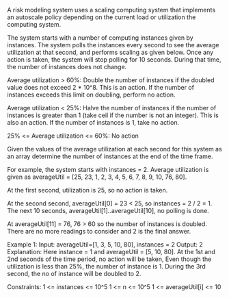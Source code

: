A risk modeling system uses a scaling computing system that implements an autoscale policy depending on the current load or utilization the computing system.

The system starts with a number of computing instances given by instances. The system polls the instances every second to see the average utilization at that second, and performs scaling as given below. Once any action is taken, the system will stop polling for 10 seconds. During that time, the number of instances does not change.

Average utilization > 60%: Double the number of instances if the doubled value does not exceed 2 * 10^8. This is an action. If the number of instances exceeds this limit on doubling, perform no action.

Average utilization < 25%: Halve the number of instances if the number of instances is greater than 1 (take ceil if the number is not an integer). This is also an action. If the number of instances is 1, take no action.

25% <= Average utilization <= 60%: No action

Given the values of the average utilization at each second for this system as an array determine the number of instances at the end of the time frame.

For example, the system starts with instances = 2. Average utilization is given as averageUtil = [25, 23, 1, 2, 3, 4, 5, 6, 7, 8, 9, 10, 76, 80].

At the first second, utilization is 25, so no action is taken.

At the second second, averageUtil[0] = 23 < 25, so instances = 2 / 2 = 1. The next 10 seconds, averageUtil[1]..averageUtil[10], no polling is done.

At averageUtil[11] = 76, 76 > 60 so the number of instances is doubled. There are no more readings to consider and 2 is the final answer.

Example 1:
Input: averageUtil=[1, 3, 5, 10, 80], instances = 2
Output: 2
Explanation:
Here instance = 1 and averageUtil = [5, 10, 80]. At the 1st and 2nd seconds of the time period, no action will be taken, Even though the utilization is less than 25%, the number of instance is 1. During the 3rd second, the no of instance will be doubled to 2.

Constraints:
1 <= instances <= 10^5
1 <= n <= 10^5
1 <= averageUtil[i] <= 10
